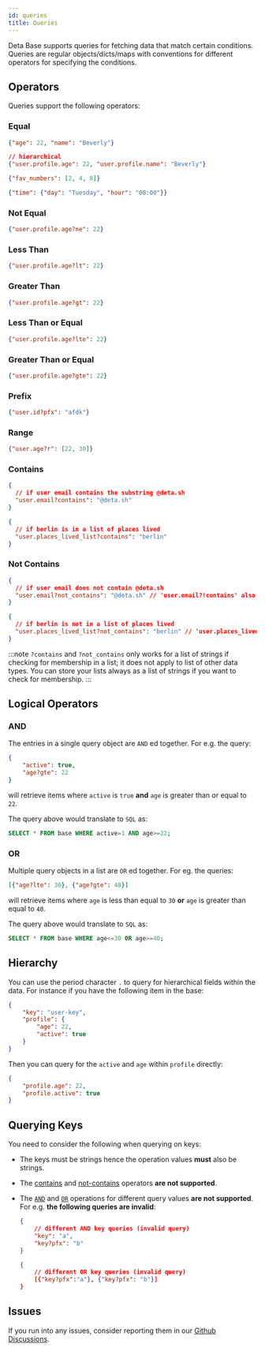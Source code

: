 ```yaml
---
id: queries
title: Queries
---
```


Deta Base supports queries for fetching data that match certain conditions. Queries are regular objects/dicts/maps with conventions for different operators for specifying the conditions.

## Operators

Queries support the following operators:

### Equal

```json
{"age": 22, "name": "Beverly"}

// hierarchical
{"user.profile.age": 22, "user.profile.name": "Beverly"}
```

```json
{"fav_numbers": [2, 4, 8]}
```

```json
{"time": {"day": "Tuesday", "hour": "08:00"}}
```

### Not Equal

```json
{"user.profile.age?ne": 22}
```

### Less Than

```json
{"user.profile.age?lt": 22}
```

### Greater Than

```json
{"user.profile.age?gt": 22}
```

### Less Than or Equal

```json
{"user.profile.age?lte": 22}
```

### Greater Than or Equal

```json
{"user.profile.age?gte": 22}
```

### Prefix

```json
{"user.id?pfx": "afdk"}
```

### Range

```json
{"user.age?r": [22, 30]}
```

### Contains

```json
{
  // if user email contains the substring @deta.sh
  "user.email?contains": "@deta.sh" 
}
```

```json
{
  // if berlin is in a list of places lived 
  "user.places_lived_list?contains": "berlin"
}
```

### Not Contains

```json
{
  // if user email does not contain @deta.sh
  "user.email?not_contains": "@deta.sh" // 'user.email?!contains' also valid
}
```

```json
{
  // if berlin is not in a list of places lived
  "user.places_lived_list?not_contains": "berlin" // 'user.places_lived_list?!contains' also valid
}
```

:::note
`?contains` and `?not_contains` only works for a list of strings if checking for membership in a list; it does not apply to list of other data types. You can store your lists always as a list of strings if you want to check for membership.
:::

## Logical Operators

### AND

The entries in a single query object are `AND` ed together. For e.g. the query:

```json
{
    "active": true, 
    "age?gte": 22 
}
``` 

will retrieve items where `active` is `true` **and** `age` is greater than or equal to `22`.

The query above would translate to `SQL` as:

```SQL
SELECT * FROM base WHERE active=1 AND age>=22;
```


### OR

Multiple query objects in a list are `OR` ed together. For eg. the queries:

```json
[{"age?lte": 30}, {"age?gte": 40}]
```

will retrieve items where `age` is less than equal to `30` **or** `age` is greater than equal to `40`.

The query above would translate to `SQL` as:

```SQL
SELECT * FROM base WHERE age<=30 OR age>=40;
```


## Hierarchy

You can use the period character `.` to query for hierarchical fields within the data. For instance if you have the following item in the base:

```json
{
    "key": "user-key",
    "profile": {
        "age": 22, 
        "active": true 
    }
}
```

Then you can query for the `active` and `age` within `profile` directly:

```json
{
    "profile.age": 22,
    "profile.active": true
}
```

## Querying Keys

You need to consider the following when querying on keys:

- The keys must be strings hence the operation values **must** also be strings. 
- The [contains](#contains) and [not-contains](#not-contains) operators **are not supported**.
- The [`AND`](#and) and [`OR`](#or) operations for different query values **are not supported**.
    For e.g. **the following queries are invalid**:
    ```json
    {
        // different AND key queries (invalid query)
        "key": "a",
        "key?pfx": "b"
    }
    ```

    ```json
    {
        // different OR key queries (invalid query)
        [{"key?pfx":"a"}, {"key?pfx": "b"}]
    }
    ```

## Issues

If you run into any issues, consider reporting them in our [Github Discussions](https://github.com/orgs/deta/discussions).